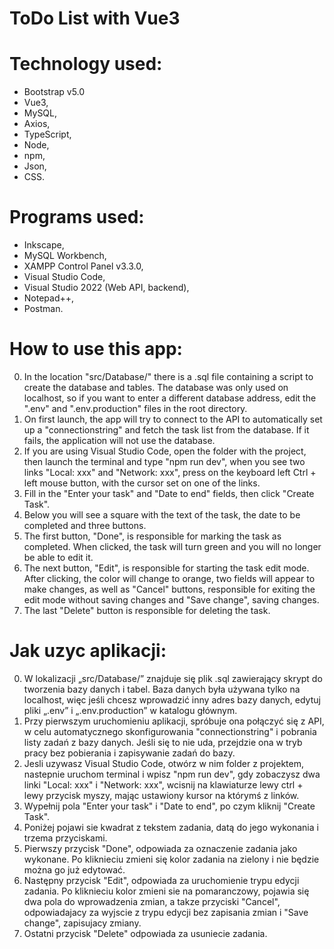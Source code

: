 # ToDo List with Vue3 

# Technology used:
-  Bootstrap v5.0
-  Vue3,
-  MySQL,
-  Axios,
-  TypeScript,
-  Node,
-  npm,
-  Json,
-  CSS.
# Programs used:
- Inkscape,
- MySQL Workbench,
- XAMPP Control Panel v3.3.0,
- Visual Studio Code,
- Visual Studio 2022 (Web API, backend),
- Notepad++,
- Postman.
 

# How to use this app:
0. In the location "src/Database/" there is a .sql file containing a script to create the database and tables. The database was only used on localhost, so if you want to enter a different database address, edit the ".env" and ".env.production" files in the root directory.
1. On first launch, the app will try to connect to the API to automatically set up a "connectionstring" and fetch the task list from the database. If it fails, the application will not use the database.
2. If you are using Visual Studio Code, open the folder with the project, then launch the terminal and type "npm run dev", when you see two links "Local: xxx" and "Network: xxx", press on the keyboard left Ctrl + left mouse button, with the cursor set on one of the links.
3. Fill in the "Enter your task" and "Date to end" fields, then click "Create Task".
4. Below you will see a square with the text of the task, the date to be completed and three buttons.
5. The first button, "Done", is responsible for marking the task as completed. When clicked, the task will turn green and you will no longer be able to edit it.
6. The next button, "Edit", is responsible for starting the task edit mode. After clicking, the color will change to orange, two fields will appear to make changes, as well as "Cancel" buttons, responsible for exiting the edit mode without saving changes and "Save change", saving changes.
7. The last "Delete" button is responsible for deleting the task.

# Jak uzyc aplikacji:
0. W lokalizacji „src/Database/” znajduje się plik .sql zawierający skrypt do tworzenia bazy danych i tabel. Baza danych była używana tylko na localhost, więc jeśli chcesz wprowadzić inny adres bazy danych, edytuj pliki „.env” i „.env.production” w katalogu głównym.
1. Przy pierwszym uruchomieniu aplikacji, spróbuje ona połączyć się z API, w celu automatycznego skonfigurowania "connectionstring" i pobrania listy zadań z bazy danych. Jeśli się to nie uda, przejdzie ona w tryb pracy bez pobierania i zapisywanie zadań do bazy.
2. Jesli uzywasz Visual Studio Code, otwórz w nim folder z projektem, nastepnie uruchom terminal i wpisz "npm run dev", gdy zobaczysz dwa linki "Local: xxx" i "Network: xxx", wcisnij na klawiaturze lewy ctrl + lewy przycisk myszy, mając ustawiony kursor na którymś z linków.
3. Wypełnij pola "Enter your task" i "Date to end", po czym kliknij "Create Task".
4. Poniżej pojawi sie kwadrat z tekstem zadania, datą do jego wykonania i trzema przyciskami.
5. Pierwszy przycisk "Done", odpowiada za oznaczenie zadania jako wykonane. Po kliknieciu zmieni się kolor zadania na zielony i nie będzie można go już edytować.
6. Następny przycisk "Edit", odpowiada za uruchomienie trypu edycji zadania. Po kliknieciu kolor zmieni sie na pomaranczowy, pojawia się dwa pola do wprowadzenia zmian, a takze przyciski "Cancel", odpowiadajacy za wyjscie z trypu edycji bez zapisania zmian i "Save change", zapisujacy zmiany.
7. Ostatni przycisk "Delete" odpowiada za usuniecie zadania.
